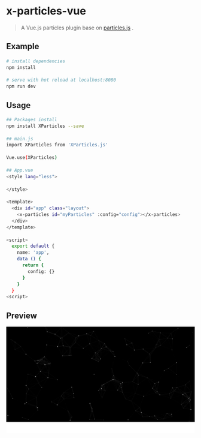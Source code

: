 # x-particles-vue

> A Vue.js particles plugin base on [particles.js](https://github.com/VincentGarreau/particles.js) .

## Example

``` bash
# install dependencies
npm install

# serve with hot reload at localhost:8080
npm run dev
```

## Usage

``` bash
## Packages install
npm install XParticles --save

## main.js
import XParticles from 'XParticles.js'

Vue.use(XParticles)

## App.vue
<style lang="less">

</style>

<template>
  <div id="app" class="layout">
    <x-particles id="myParticles" :config="config"></x-particles>
  </div>
</template>

<script>
  export default {
    name: 'app',
    data () {
      return {
        config: {}
      }
    }
  }
<script>
```

## Preview
![XParticles](docs/images/img_001.png "XParticles")
